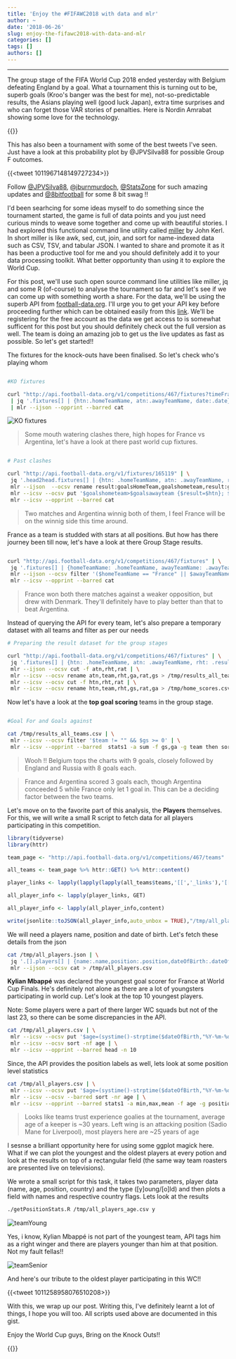 ```yaml
---
title: 'Enjoy the #FIFAWC2018 with data and mlr'
author: ~
date: '2018-06-26'
slug: enjoy-the-fifawc2018-with-data-and-mlr
categories: []
tags: []
authors: []
---
```


--------------------------------------------

The group stage of the FIFA World Cup 2018 ended yesterday with Belgium defeating England by a goal. What a tournament this is turning out to be, superb goals (Kroo's banger was the best for me), not-so-predictable results, the Asians playing well (good luck Japan), extra time surprises and who can forget those VAR stories of penalties. Here is Nordin Amrabat showing some love for the technology. 


{{<youtube HpQJ8rxaPi0>}}

This has also been a tournament with some of the best tweets I've seen. Just have a look at this probability plot by @JPVSilva88 for possible Group F outcomes.

{{<tweet 1011967148149727234>}}

Follow [@JPVSilva88](https://twitter.com/JPVSilva88), [@jburnmurdoch](https://twitter.com/jburnmurdoch), [@StatsZone](https://twitter.com/StatsZone) for such amazing updates and [@8bitfootball](https://twitter.com/8bitfootball) for some 8 bit swag !!


I'd been searhcing for some ideas myself to do something since the tournament started, the game is full of data points and you just need curious minds to weave some together and come up with beautiful stories. I had explored this functional command line utility called [miller](https://johnkerl.org/miller/) by John Kerl. In short miller is like awk, sed, cut, join, and sort for name-indexed data such as CSV, TSV, and tabular JSON. I wanted to share and promote it as it has been a productive tool for me and you should definitely add it to your data processing toolkit. What better opportunity than using it to explore the World Cup. 

For this post, we'll use such open source command line utilities like miller, jq and some R (of-course) to analyse the tournament so far and let's see if we can come up with something worth a share. For the data, we'll be using the superb API from [football-data.org](http://football-data.org/). I'll urge you to get your API key before proceeding further which can be obtained easily from this [link](https://www.football-data.org/client/register). We'll be registering for the free account as the data we get access to is somewhat sufficent for this post but you should definitely check out the full version as well. The team is doing an amazing job to get us the live updates as fast as possible. So let's get started!!

The fixtures for the knock-outs have been finalised. So let's check who's playing whom

```bash

#KO fixtures

curl "http://api.football-data.org/v1/competitions/467/fixtures?timeFrameStart=2018-06-30&timeFrameEnd=2018-07-03" \
 | jq '.fixtures[] | {htn:.homeTeamName, atn:.awayTeamName, date:.date}' \
 | mlr --ijson --opprint --barred cat
```

<img src="/images/ko_fixtures.png" title="KO fixtures" />

> Some mouth watering clashes there, high hopes for France vs Argentina, let's have a look at there past world cup fixtures. 

```bash

# Past clashes

curl "http://api.football-data.org/v1/fixtures/165119" | \
 jq '.head2head.fixtures[] | {htn: .homeTeamName, atn: .awayTeamName, result:.result, date:.date}' | \
 mlr --ijson  --ocsv rename result:goalsHomeTeam,goalshometeam,result:goalsAwayTeam,goalsawayteam | \
 mlr --icsv --ocsv put '$goalshometeam>$goalsawayteam {$result=$htn}; $goalshometeam<$goalsawayteam {$result=$atn}; $goalshometeam==$goalsawayteam {$result=drawn}' | \
 mlr --icsv --opprint --barred cat
```

> Two matches and Argentina winnig both of them, I feel France will be on the winnig side this time around. 

France as a team is studded with stars at all positions. But how has there journey been till now, let's have a look at there Group Stage results. 

```bash

curl "http://api.football-data.org/v1/competitions/467/fixtures" | \
 jq '.fixtures[] | {homeTeamName: .homeTeamName, awayTeamName: .awayTeamName, resultHomeTeam: .result.goalsHomeTeam, resultAwayTeam:.result.goalsAwayTeam}' | \
 mlr --ijson --ocsv filter '($homeTeamName == "France" || $awayTeamName == "France") && ($resultHomeTeam != "")' |
 mlr --icsv --opprint --barred cat
```

> France won both there matches against a weaker opposition, but drew with Denmark. They'll definitely have to play better than that to beat Argentina. 


Instead of querying the API for every team, let's also prepare a temporary dataset with all teams and filter as per our needs

```bash
# Preparing the result dataset for the group stages

curl "http://api.football-data.org/v1/competitions/467/fixtures" | \
 jq '.fixtures[] | {htn: .homeTeamName, atn: .awayTeamName, rht: .result.goalsHomeTeam, rat:.result.goalsAwayTeam}' | \
 mlr --ijson --ocsv cut -f atn,rht,rat | \
 mlr --icsv --ocsv rename atn,team,rht,ga,rat,gs > /tmp/results_all_teams.csv && cat results_wc.csv | \
 mlr --icsv --ocsv cut -f htn,rht,rat | \
 mlr --icsv --ocsv rename htn,team,rht,gs,rat,ga > /tmp/home_scores.csv && awk 'BEGIN {FS="," ; OFS = ","}; {print $1,$3,$2}' /tmp/home_scores.csv > /tmp/home_scores_mod.csv && sed 1d /tmp/home_scores_mod.csv >> /tmp/results_all_teams.csv
```

Now let's have a look at the **top goal scoring** teams in the group stage. 

```bash

#Goal For and Goals against

cat /tmp/results_all_teams.csv | \
 mlr --icsv --ocsv filter '$team != "" && $gs >= 0' | \
 mlr --icsv --opprint --barred  stats1 -a sum -f gs,ga -g team then sort -nr gs_sum
```
> Wooh !! Belgium tops the charts with 9 goals, closely followed by England and Russia with 8 goals each. 

> France and Argentina scored 3 goals each, though Argentina conceeded 5 while France only let 1 goal in. This can be a deciding factor between the two teams. 

Let's move on to the favorite part of this analysis, the **Players** themselves. For this, we will write a small R script to fetch data for all players participating in this competition. 

```R
library(tidyverse)
library(httr)

team_page <- "http://api.football-data.org/v1/competitions/467/teams"

all_teams <- team_page %>% httr::GET() %>% httr::content()

player_links <- lapply(lapply(lapply(all_teams$teams,'[[','_links'),'[[','players'),'[[','href')

all_player_info <- lapply(player_links, GET)

all_player_info <- lapply(all_player_info,content)

write(jsonlite::toJSON(all_player_info,auto_unbox = TRUE),"/tmp/all_players.json")
```

We will need a players name, position and date of birth. Let's fetch these details from the json

```bash
cat /tmp/all_players.json | \
 jq '.[].players[] | {name:.name,position:.position,dateOfBirth:.dateOfBirth}' | \
 mlr --ijson --ocsv cat > /tmp/all_players.csv
```

**Kylian Mbappé** was declared the youngest goal scorer for France at World Cup Finals. He's definitely not alone as there are a lot of youngsters participating in world cup. Let's look at the top 10 youngest players. 

Note: Some players were a part of there larger WC squads but not of the last 23, so there can be some discrepancies in the API. 

```bash
cat /tmp/all_players.csv | \
 mlr --icsv --ocsv put '$age=(systime()-strptime($dateOfBirth,"%Y-%m-%d"))/(365*24*3600)' | \
 mlr --icsv --ocsv sort -nf age | \
 mlr --icsv --opprint --barred head -n 10
```

Since, the API provides the position labels as well, lets look at some position level statistics

```bash
cat /tmp/all_players.csv | \
 mlr --icsv --ocsv put '$age=(systime()-strptime($dateOfBirth,"%Y-%m-%d"))/(365*24*3600)' | \
 mlr --icsv --ocsv --barred sort -nr age | \
 mlr --icsv --opprint --barred stats1 -a min,max,mean -f age -g position
```

> Looks like teams trust experience goalies at the tournament, average age of a keeper is ~30 years. Left wing is an attacking position (Sadio Mane for Liverpool), most players here are ~25 years of age 

I sesnse a brilliant opportunity here for using some ggplot magick here. What if we can plot the youngest and the oldest players at every potion and look at the results on top of a rectangular field (the same way team roasters are presented live on televisions). 

We wrote a small script for this task, it takes two parameters, player data (name, age, position, country) and the type ([y]oung/[o]ld) and then plots a field with names and respective country flags. Lets look at the results

```bash
./getPositionStats.R /tmp/all_players_age.csv y
```

<img src="/images/teamYoung.png" title="teamYoung" />

Yes, i know, Kylian Mbappé is not part of the youngest team, API tags him as a right winger and there are players younger than him at that position. Not my fault fellas!!

<img src="/images/teamSenior.png" title="teamSenior" />

And here's our tribute to the oldest player participating in this WC!!

{{<tweet 1011258958076510208>}}


With this, we wrap up our post. Writing this, I've definitely learnt a lot of things, I hope you will too. All scripts used above are documented in this gist. 

Enjoy the World Cup guys, Bring on the Knock Outs!!

{{<youtube jXLFIpBta2E>}}
